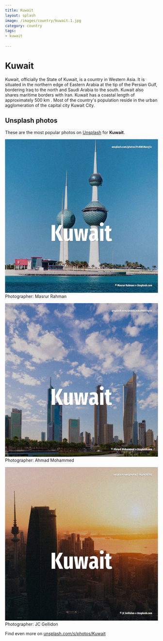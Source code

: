 ```yaml
---
title: Kuwait
layout: splash
image: /images/country/kuwait.1.jpg
category: country
tags:
- kuwait

---
```

# Kuwait

Kuwait, officially the State of Kuwait, is a country in Western Asia.
It is situated in the northern edge of Eastern Arabia at the tip of the Persian Gulf, bordering 
Iraq to the north and Saudi Arabia to the south.
Kuwait also shares maritime borders with Iran.
Kuwait has a coastal length of approximately 500 km .
Most of the country's population reside in the urban agglomeration of the capital city Kuwait City.

 
## Unsplash photos
These are the most popular photos on [Unsplash](https://unsplash.com) for **Kuwait**.
 
![Kuwait](/images/country/kuwait.1.jpg)
Photographer:  Masrur Rahman
 
![Kuwait](/images/country/kuwait.2.jpg)
Photographer:  Ahmad Mohammed
 
![Kuwait](/images/country/kuwait.3.jpg)
Photographer:  JC Gellidon
 
Find even more on [unsplash.com/s/photos/Kuwait](https://unsplash.com/s/photos/Kuwait)
 
